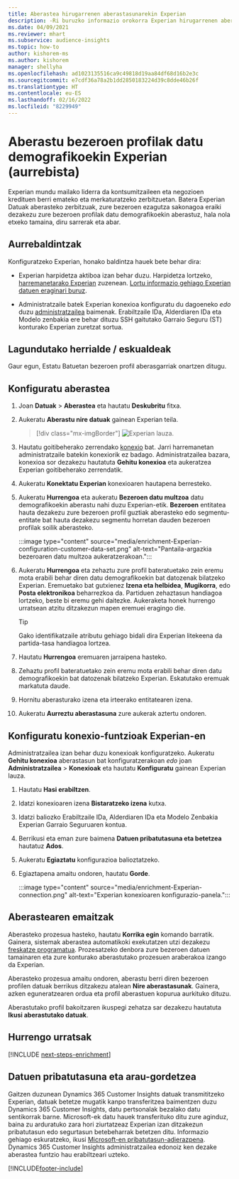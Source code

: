 ```yaml
---
title: Aberastea hirugarrenen aberastasunarekin Experian
description: -Ri buruzko informazio orokorra Experian hirugarrenen aberastea.
ms.date: 04/09/2021
ms.reviewer: mhart
ms.subservice: audience-insights
ms.topic: how-to
author: kishorem-ms
ms.author: kishorem
manager: shellyha
ms.openlocfilehash: ad1023135516ca9c49818d19aa84df68d16b2e3c
ms.sourcegitcommit: e7cdf36a78a2b1dd2850183224d39c8dde46b26f
ms.translationtype: HT
ms.contentlocale: eu-ES
ms.lasthandoff: 02/16/2022
ms.locfileid: "8229949"
---
```

# <a name="enrich-customer-profiles-with-demographics-from-experian-preview"></a>Aberastu bezeroen profilak datu demografikoekin Experian (aurrebista)

Experian mundu mailako liderra da kontsumitzaileen eta negozioen kredituen berri emateko eta merkaturatzeko zerbitzuetan. Batera Experian Datuak aberasteko zerbitzuak, zure bezeroen ezagutza sakonagoa eraiki dezakezu zure bezeroen profilak datu demografikoekin aberastuz, hala nola etxeko tamaina, diru sarrerak eta abar.

## <a name="prerequisites"></a>Aurrebaldintzak

Konfiguratzeko Experian, honako baldintza hauek bete behar dira:

- Experian harpidetza aktiboa izan behar duzu. Harpidetza lortzeko, [harremanetarako Experian](https://www.experian.com/marketing-services/contact) zuzenean. [Lortu informazio gehiago Experian datuen eraginari buruz](https://www.experian.com/marketing-services/microsoft?cmpid=ems_web_mci_cdppage).

- Administratzaile batek Experian konexioa konfiguratu du dagoeneko *edo* duzu [administratzailea](permissions.md#administrator) baimenak. Erabiltzaile IDa, Alderdiaren IDa eta Modelo zenbakia ere behar dituzu SSH gaitutako Garraio Seguru (ST) konturako Experian zuretzat sortua.

## <a name="supported-countriesregions"></a>Lagundutako herrialde / eskualdeak

Gaur egun, Estatu Batuetan bezeroen profil aberasgarriak onartzen ditugu.

## <a name="configure-the-enrichment"></a>Konfiguratu aberastea

1. Joan **Datuak** > **Aberastea** eta hautatu **Deskubritu** fitxa.

1. Aukeratu **Aberastu nire datuak** gainean Experian teila.

   > [!div class="mx-imgBorder"]
   > ![Experian lauza.](media/experian-tile.png "Experian lauza")
   > 

1. Hautatu goitibeherako zerrendako [konexio](connections.md) bat. Jarri harremanetan administratzaile batekin konexiorik ez badago. Administratzailea bazara, konexioa sor dezakezu hautatuta **Gehitu konexioa** eta aukeratzea Experian goitibeherako zerrendatik. 

1. Aukeratu **Konektatu Experian** konexioaren hautapena berresteko.

1.  Aukeratu **Hurrengoa** eta aukeratu **Bezeroen datu multzoa** datu demografikoekin aberastu nahi duzu Experian-etik. **Bezeroen** entitatea hauta dezakezu zure bezeroen profil guztiak aberasteko edo segmentu-entitate bat hauta dezakezu segmentu horretan dauden bezeroen profilak soilik aberasteko.

    :::image type="content" source="media/enrichment-Experian-configuration-customer-data-set.png" alt-text="Pantaila-argazkia bezeroaren datu multzoa aukeratzerakoan.":::

1. Aukeratu **Hurrengoa** eta zehaztu zure profil bateratuetako zein eremu mota erabili behar diren datu demografikoekin bat datozenak bilatzeko Experian. Eremuetako bat gutxienez **Izena eta helbidea**, **Mugikorra**, edo **Posta elektronikoa** beharrezkoa da. Partiduen zehaztasun handiagoa lortzeko, beste bi eremu gehi daitezke. Aukeraketa honek hurrengo urratsean atzitu ditzakezun mapen eremuei eragingo die.

    > [!TIP]
    > Gako identifikatzaile atributu gehiago bidali dira Experian litekeena da partida-tasa handiagoa lortzea.

1. Hautatu **Hurrengoa** eremuaren jarraipena hasteko.

1. Zehaztu profil bateratuetako zein eremu mota erabili behar diren datu demografikoekin bat datozenak bilatzeko Experian. Eskatutako eremuak markatuta daude.

1. Hornitu aberasturako izena eta irteerako entitatearen izena.

1. Aukeratu **Aurreztu aberastasuna** zure aukerak aztertu ondoren.

## <a name="configure-the-connection-for-experian"></a>Konfiguratu konexio-funtzioak Experian-en 

Administratzailea izan behar duzu konexioak konfiguratzeko. Aukeratu **Gehitu konexioa** aberastasun bat konfiguratzerakoan *edo* joan **Administratzailea** > **Konexioak** eta hautatu **Konfiguratu** gainean Experian lauza.

1. Hautatu **Hasi erabiltzen**.

1. Idatzi konexioaren izena **Bistaratzeko izena** kutxa.

1. Idatzi baliozko Erabiltzaile IDa, Alderdiaren IDa eta Modelo Zenbakia Experian Garraio Seguruaren kontua.

1. Berrikusi eta eman zure baimena **Datuen pribatutasuna eta betetzea** hautatuz **Ados**.

1. Aukeratu **Egiaztatu** konfigurazioa balioztatzeko.

1. Egiaztapena amaitu ondoren, hautatu **Gorde**.
   
   :::image type="content" source="media/enrichment-Experian-connection.png" alt-text="Experian konexioaren konfigurazio-panela.":::

## <a name="enrichment-results"></a>Aberastearen emaitzak

Aberasteko prozesua hasteko, hautatu **Korrika egin** komando barratik. Gainera, sistemak aberastea automatikoki exekutatzen utzi dezakezu [freskatze programatua](system.md#schedule-tab). Prozesatzeko denbora zure bezeroen datuen tamainaren eta zure konturako aberastutako prozesuen araberakoa izango da Experian.

Aberasteko prozesua amaitu ondoren, aberastu berri diren bezeroen profilen datuak berrikus ditzakezu atalean **Nire aberastasunak**. Gainera, azken eguneratzearen ordua eta profil aberastuen kopurua aurkituko dituzu.

Aberastutako profil bakoitzaren ikuspegi zehatza sar dezakezu hautatuta **Ikusi aberastutako datuak**.

## <a name="next-steps"></a>Hurrengo urratsak

[!INCLUDE [next-steps-enrichment](../includes/next-steps-enrichment.md)]

## <a name="data-privacy-and-compliance"></a>Datuen pribatutasuna eta arau-gordetzea

Gaitzen duzunean Dynamics 365 Customer Insights datuak transmititzeko Experian, datuak betetze mugatik kanpo transferitzea baimentzen duzu Dynamics 365 Customer Insights, datu pertsonalak bezalako datu sentikorrak barne. Microsoft-ek datu hauek transferituko ditu zure aginduz, baina zu arduratuko zara hori ziurtatzeaz Experian izan ditzakezun pribatutasun edo segurtasun betebeharrak betetzen ditu. Informazio gehiago eskuratzeko, ikusi [Microsoft-en pribatutasun-adierazpena](https://go.microsoft.com/fwlink/?linkid=396732).
Dynamics 365 Customer Insights administratzailea edonoiz ken dezake aberastea funtzio hau erabiltzeari uzteko.


[!INCLUDE[footer-include](../includes/footer-banner.md)]

